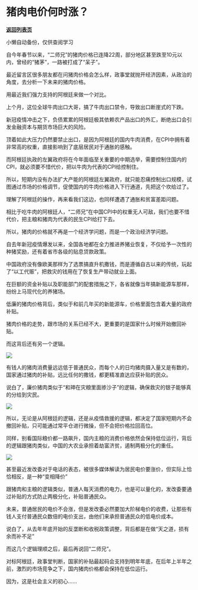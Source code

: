 # 猪肉电价何时涨？

[**返回列表页**](/gzh/政事堂2019)

小懒自动备份，仅供查阅学习

自今年春节以来，“二师兄”的猪肉价格已连降22周，部分地区甚至跌至10元以内，曾经的“猪茅”，一路被打成了“呆子”。  

  

最近留言区很多朋友都在问猪肉价格会怎么样，政事堂就抛开经济因素，从政治的角度，去分析一下未来的猪肉价格。  

  

用最近我们强力支持的阿根廷来做一个对比。

  

上个月，这位全球牛肉出口大哥，搞了牛肉出口禁令，导致出口断崖式的下跌。

  

新冠疫情冲击之下，负债累累的阿根廷极其依赖农产品出口的外汇，断绝出口会引发金融资本与期货市场巨大的风险。

  

顶着如此大压力仍然要禁止出口，是因为阿根廷的国内牛肉消费，在CPI中拥有着非常高的权重，直接影响到了底层居民对于通胀的感触。

  

而阿根廷执政的左翼政府将在今年面临至关重要的中期选举，需要控制住国内的CPI，就必须要不惜代价，把以牛肉为代表的CPI给控制住。  

  

所以，短期内没有办法扩大产能的阿根廷左翼政府，就只能忍痛控制出口规模，试图通过市场的价格调节，促使国内的牛肉价格进入下行通道，先把这个坎给过了。  

  

理解了阿根廷的操作，再来看我们这边，也同样遭遇了通胀和贫富差距问题。

  

相比于吃牛肉的阿根廷人，“二师兄”在中国CPI中的权重无人可敌，我们也要不惜代价，把主粮和猪肉为代表的民生CPI给打下去。

  

所以，猪肉的价格就不再是一个经济学问题，而是一个政治经济学问题。

  

自去年新冠疫情爆发以来，全国各地都在全力推进养猪业恢复，不仅给予一次性的种猪奖励，还有着省市各级的贴息贷款政策。  

  

中国政府没有像欧美那样为了选票搞直升机撒钱，而是遵循自古以来的传统，玩起了“以工代赈”，把救灾的钱用在了恢复生产带动就业上面。  

  

在巨额的资金补贴以及职能部门的配套措施之下，各省就像当年搞新能源车那样，纷纷上马现代化的养猪场。  

  

低廉的猪肉价格背后，类似于和前几年买的新能源车，价格里面包含着大量的政府补贴。

  

猪肉价格的走势，跟市场的关系已经不大，更重要的是国家什么时候开始撤回补贴。

  

而这背后还有另一个逻辑。  

  

![](https://mmbiz.qpic.cn/mmbiz_jpg/rxhS23yu8cNIKBhGet7xmNkUhUbOpCNga4ibKkVzXdZUhquyl6faqUmIOmEc0VI0GdJWLEjYOUjWico0tXt4qarg/640?wx_fmt=jpeg)

  

有钱人的猪肉消费量远远低于普通民众，而每个人的日均猪肉摄入量又是有数的，国家通过猪肉的补贴，远比任何的撒钱，都更精准直达应获补贴的民众。

  

说白了，廉价猪肉类似于“和珅在灾粮里面掺沙子”的逻辑，确保救灾的银子能够真的分给到灾民。

  

![](https://mmbiz.qpic.cn/mmbiz_jpg/rxhS23yu8cNIKBhGet7xmNkUhUbOpCNgPibtzmlOdiautbYmrB6oLEQfv0ibGNrE6eZm8icfWdg0oaia72iawoRz50MQ/640?wx_fmt=jpeg)

  

所以，无论是从阿根廷的逻辑，还是从疫情救援的逻辑，都决定了国家短期内不会撤回补贴，只可能通过常平仓进行微操，但不会把价格拉回高位。  

  

同样，别看国际粮价都一路飙升，国内主粮的消费价格依然会保持低位运行，背后的逻辑跟猪肉类似，中国的大农业承担着劫富济贫，遏制两极分化的重任。

  

![](https://mmbiz.qpic.cn/mmbiz_jpg/rxhS23yu8cNIKBhGet7xmNkUhUbOpCNgV6VSRW9hwV3qpJ4xCjPgvNKrtXicEGl2nbEUYC8ibRNxqpl8f1X6xyQQ/640?wx_fmt=jpeg)

  

甚至最近发改委对于电话的表态，被很多媒体解读为居民电价要涨价，但实际上恰恰相反，是一种“变相降价”

  

跟猪肉和主粮的逻辑类似，普通人每天消费的电力，也是可以量化的，发改委要通过补贴的方式防止两极分化，补贴普通民众。

  

未来，普通居民的电价不会涨，但是发改委必然要加大阶梯电价的收费，让那些有钱人支付普通民众数倍的电价支出，由他们来承担普通民众的低电价成本。

  

说白了，从去年年底开始的反垄断和收税政策调整，背后都是在做“天之道，损有余而补不足”  

  

而这几个逻辑理顺之后，最后再说回“二师兄”。

  

对标阿根廷，政事堂判断，国家的补贴最起码会支持到明年年底，在后年上半年之前，激烈的市场竞争之下，国内猪肉价格都会保持在低位运行。  

  

因为，这是社会主义的初心......  

  

